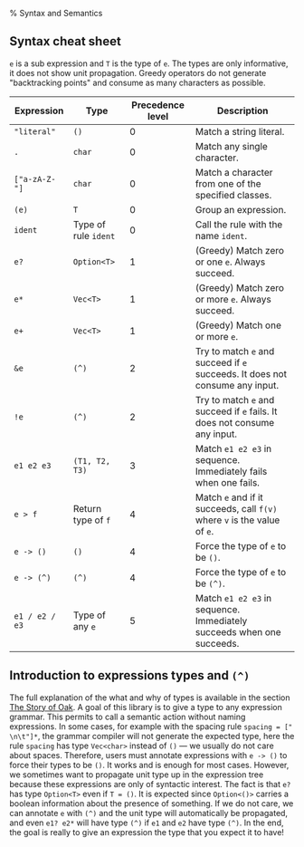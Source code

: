% Syntax and Semantics

## Syntax cheat sheet

`e` is a sub expression and `T` is the type of `e`. The types are only informative, it does not show unit propagation. Greedy operators do not generate "backtracking points" and consume as many characters as possible.

| Expression      | Type                  | Precedence level | Description |
| --------------- | --------------------- |----------------- | ----------- |
| `"literal"`     | `()`                  | 0                | Match a string literal. |
| `.`             | `char`                | 0                | Match any single character. |
| `["a-zA-Z-"]`   | `char`                | 0                | Match a character from one of the specified classes. |
| `(e)`           | `T`                   | 0                | Group an expression. |
| `ident`         | Type of rule `ident`  | 0                | Call the rule with the name `ident`. |
| `e?`            | `Option<T>`           | 1                | (Greedy) Match zero or one `e`. Always succeed. |
| `e*`            | `Vec<T>`              | 1                | (Greedy) Match zero or more `e`. Always succeed. |
| `e+`            | `Vec<T>`              | 1                | (Greedy) Match one or more `e`. |
| `&e`            | `(^)`                 | 2                | Try to match `e` and succeed if `e` succeeds. It does not consume any input. |
| `!e`            | `(^)`                 | 2                | Try to match `e` and succeed if `e` fails. It does not consume any input. |
| `e1 e2 e3`      | `(T1, T2, T3)`        | 3                | Match `e1 e2 e3` in sequence. Immediately fails when one fails. |
| `e > f`         | Return type of `f`    | 4                | Match `e` and if it succeeds, call `f(v)` where `v` is the value of `e`. |
| `e -> ()`       | `()`                  | 4                | Force the type of `e` to be `()`. |
| `e -> (^)`      | `(^)`                 | 4                | Force the type of `e` to be `(^)`. |
| `e1 / e2 / e3`  | Type of any `e`       | 5                | Match `e1 e2 e3` in sequence. Immediately succeeds when one succeeds. |

## Introduction to expressions types and `(^)`

The full explanation of the what and why of types is available in the section [The Story of Oak](the-story-of-oak.md). A goal of this library is to give a type to any expression grammar. This permits to call a semantic action without naming expressions. In some cases, for example with the spacing rule `spacing = [" \n\t"]*`, the grammar compiler will not generate the expected type, here the rule `spacing` has type `Vec<char>` instead of `()` — we usually do not care about spaces. Therefore, users must annotate expressions with `e -> ()` to force their types to be `()`. It works and is enough for most cases. However, we sometimes want to propagate unit type up in the expression tree because these expressions are only of syntactic interest. The fact is that `e?` has type `Option<T>` even if `T = ()`. It is expected since `Option<()>` carries a boolean information about the presence of something. If we do not care, we can annotate `e` with `(^)` and the unit type will automatically be propagated, and even `e1? e2*` will have type `(^)` if `e1` and `e2` have type `(^)`. In the end, the goal is really to give an expression the type that you expect it to have!